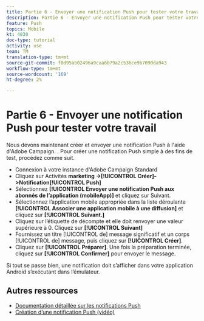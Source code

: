 ```yaml
---
title: Partie 6 - Envoyer une notification Push pour tester votre travail
description: Partie 6 - Envoyer une notification Push pour tester votre travail
feature: Push
topics: Mobile
kt: 4830
doc-type: tutorial
activity: use
team: TM
translation-type: tm+mt
source-git-commit: f0d95ab02496a9caa6b79a2c536ce9b7090da943
workflow-type: tm+mt
source-wordcount: '169'
ht-degree: 2%

---
```



# Partie 6 - Envoyer une notification  Push pour tester votre travail

Nous devons maintenant créer et envoyer une notification  Push à l&#39;aide d&#39;Adobe Campaign. . Pour créer une notification Push simple à des fins de test, procédez comme suit.

* Connexion à votre instance d&#39;Adobe Campaign Standard
* Cliquez sur Activités **marketing ->[!UICONTROL Créer]->Notification[!UICONTROL Push]**
* Sélectionnez **[!UICONTROL Envoyer une notification Push aux abonnés de l’application (mobileApp)]** et cliquez sur Suivant.
* Sélectionnez l’application mobile appropriée dans la liste déroulante **[!UICONTROL Associer une application mobile à une diffusion]** et cliquez sur **[!UICONTROL Suivant.]**
* Cliquez sur l’étiquette de décompte et elle doit renvoyer une valeur supérieure à 0. Cliquez sur **[!UICONTROL Suivant]**
* Fournissez un titre [!UICONTROL de] message significatif et un corps [!UICONTROL de] message, puis cliquez sur **[!UICONTROL Créer]**.
* Cliquez sur **[!UICONTROL Préparer]**. Une fois la préparation terminée, cliquez sur **[!UICONTROL Confirmer]** pour envoyer le message.

Si tout se passe bien, une notification doit s’afficher dans votre application Android s’exécutant dans l’émulateur.

## Autres ressources

* [Documentation détaillée sur les notifications Push](https://docs.adobe.com/content/help/en/campaign-standard/using/communication-channels/push-notifications/about-push-notifications.html)
* [Création d’une notification Push (vidéo)](/help/communication-channels/mobile/push-notifications/creating-a-push-notification.md)
